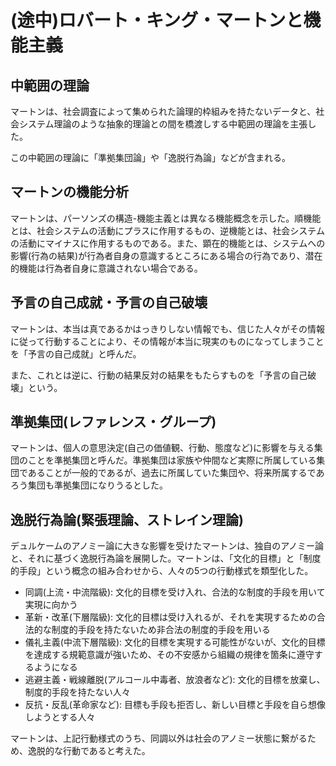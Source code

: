 # (途中)ロバート・キング・マートンと機能主義

## 中範囲の理論

マートンは、社会調査によって集められた論理的枠組みを持たないデータと、社会システム理論のような抽象的理論との間を橋渡しする中範囲の理論を主張した。

この中範囲の理論に「準拠集団論」や「逸脱行為論」などが含まれる。

## マートンの機能分析

マートンは、パーソンズの構造-機能主義とは異なる機能概念を示した。順機能とは、社会システムの活動にプラスに作用するもの、逆機能とは、社会システムの活動にマイナスに作用するものである。また、顕在的機能とは、システムへの影響(行為の結果)が行為者自身の意識するところにある場合の行為であり、潜在的機能は行為者自身に意識されない場合である。

## 予言の自己成就・予言の自己破壊

マートンは、本当は真であるかはっきりしない情報でも、信じた人々がその情報に従って行動することにより、その情報が本当に現実のものになってしまうことを「予言の自己成就」と呼んだ。

また、これとは逆に、行動の結果反対の結果をもたらすものを「予言の自己破壊」という。

## 準拠集団(レファレンス・グループ)

マートンは、個人の意思決定(自己の価値観、行動、態度など)に影響を与える集団のことを準拠集団と呼んだ。準拠集団は家族や仲間など実際に所属している集団であることが一般的であるが、過去に所属していた集団や、将来所属するであろう集団も準拠集団になりうるとした。

## 逸脱行為論(緊張理論、ストレイン理論)

デュルケームのアノミー論に大きな影響を受けたマートンは、独自のアノミー論と、それに基づく逸脱行為論を展開した。マートンは、「文化的目標」と「制度的手段」という概念の組み合わせから、人々の5つの行動様式を類型化した。

- 同調(上流・中流階級): 文化的目標を受け入れ、合法的な制度的手段を用いて実現に向かう
- 革新・改革(下層階級): 文化的目標は受け入れるが、それを実現するための合法的な制度的手段を持たないため非合法の制度的手段を用いる
- 儀礼主義(中流下層階級): 文化的目標を実現する可能性がないが、文化的目標を達成する規範意識が強いため、その不安感から組織の規律を箇条に遵守するようになる
- 逃避主義・戦線離脱(アルコール中毒者、放浪者など): 文化的目標を放棄し、制度的手段を持たない人々
- 反抗・反乱(革命家など): 目標も手段も拒否し、新しい目標と手段を自ら想像しようとする人々

マートンは、上記行動様式のうち、同調以外は社会のアノミー状態に繋がるため、逸脱的な行動であると考えた。
